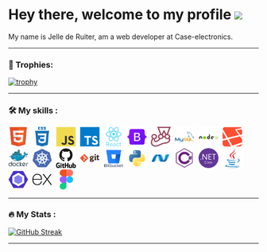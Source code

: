 <h1>
  Hey there, welcome to my profile
  <img src="https://media.giphy.com/media/hvRJCLFzcasrR4ia7z/giphy.gif" width="30px"/>
</h1>

My name is Jelle de Ruiter, am a web developer at Case-electronics. 

---
### 🥇 Trophies: 

[![trophy](https://github-profile-trophy.vercel.app/?username=404R4K0)](https://github-profile-trophy.vercel.app/?username=404R4K0)

---

### 🛠️  My skills :  

<div>
  <img src="https://github.com/devicons/devicon/blob/master/icons/html5/html5-original.svg" title="HTML5" alt="HTML" width="40" height="40"/>&nbsp;
  <img src="https://github.com/devicons/devicon/blob/master/icons/css3/css3-plain-wordmark.svg"  title="CSS3" alt="CSS" width="40" height="40"/>&nbsp;
  <img src="https://github.com/devicons/devicon/blob/master/icons/javascript/javascript-original.svg" title="JavaScript" alt="JavaScript" width="40" height="40"/>&nbsp;
  <img src="https://github.com/devicons/devicon/blob/master/icons/typescript/typescript-original.svg" title="Typescript" alt="Typescript" width="40" height="40"/>&nbsp;
  <img src="https://github.com/devicons/devicon/blob/master/icons/react/react-original-wordmark.svg" title="React" alt="React" width="40" height="40"/>&nbsp;
  <img src="https://github.com/devicons/devicon/blob/master/icons/bootstrap/bootstrap-original.svg" title="Bootstrap" alt="Bootstrap" width="40" height="40"/>&nbsp;
  <img src="https://github.com/devicons/devicon/blob/master/icons/jest/jest-plain.svg" title="Jest" alt="Jest" width="40" height="40"/>&nbsp;
  <img src="https://github.com/devicons/devicon/blob/master/icons/mysql/mysql-original-wordmark.svg" title="MySQL"  alt="MySQL" width="40" height="40"/>&nbsp;
  <img src="https://github.com/devicons/devicon/blob/master/icons/nodejs/nodejs-original-wordmark.svg" title="NodeJS" alt="NodeJS" width="40" height="40"/>&nbsp;
  <img src="https://github.com/devicons/devicon/blob/master/icons/laravel/laravel-plain.svg" title="Laravel" **alt="Laravel" width="40" height="40"/>&nbsp;
  <img src="https://github.com/devicons/devicon/blob/master/icons/docker/docker-original-wordmark.svg" title="Docker" **alt="Docker" width="40" height="40"/>&nbsp;
  <img src="https://github.com/devicons/devicon/blob/master/icons/kubernetes/kubernetes-plain.svg" title="Kubernetes" alt="Kubernetes" width="40" height="40"/>&nbsp;
  <img src="https://github.com/devicons/devicon/blob/master/icons/github/github-original-wordmark.svg" title="Github" **alt="Github" width="40" height="40"/>&nbsp;
  <img src="https://github.com/devicons/devicon/blob/master/icons/git/git-original-wordmark.svg" title="Git" **alt="Git" width="40" height="40"/>&nbsp;
  <img src="https://github.com/devicons/devicon/blob/master/icons/bitbucket/bitbucket-original-wordmark.svg" title="Bitbucket" **alt="Bitbucket" width="40" height="40"/>&nbsp;
  <img src="https://github.com/devicons/devicon/blob/master/icons/python/python-original.svg" title="Python" **alt="Python" width="40" height="40"/>&nbsp;
  <img src="https://github.com/devicons/devicon/blob/master/icons/dot-net/dot-net-original.svg" title="Dotnet" **alt="Dotnet" width="40" height="40"/>&nbsp;
  <img src="https://github.com/devicons/devicon/blob/master/icons/csharp/csharp-line.svg" title="Csharp" **alt="Csharp" width="40" height="40"/>&nbsp;
  <img src="https://github.com/devicons/devicon/blob/master/icons/dotnetcore/dotnetcore-original.svg" title="DotnetCore" **alt="DotnetCore" width="40" height="40"/>&nbsp;
  <img src="https://github.com/devicons/devicon/blob/master/icons/java/java-original.svg" title="Java" **alt="Java" width="40" height="40"/> &nbsp;
  <img src="https://github.com/devicons/devicon/blob/master/icons/eslint/eslint-original.svg" title="Eslint" **alt="Eslint" width="40" height="40"/>&nbsp;
  <img src="https://github.com/devicons/devicon/blob/master/icons/express/express-original.svg" title="Express" **alt="Express" width="40" height="40"/>&nbsp;
  <img src="https://github.com/devicons/devicon/blob/master/icons/figma/figma-original.svg" title="Figma" **alt="Figma" width="40" height="40"/>&nbsp;

</div>

---

### :fire: My Stats :
[![GitHub Streak](http://github-readme-streak-stats.herokuapp.com?user=404R4K0&theme=dark&background=000000)](http://github-readme-streak-stats.herokuapp.com?user=404R4K0&theme=dark&background=000000)

---

<!--
**404R4K0/404R4K0** is a ✨ _special_ ✨ repository because its `README.md` (this file) appears on your GitHub profile.

Here are some ideas to get you started:

- 🔭 I’m currently working on ...
- 🌱 I’m currently learning ...
- 👯 I’m looking to collaborate on ...
- 🤔 I’m looking for help with ...
- 💬 Ask me about ...
- 📫 How to reach me: ...
- 😄 Pronouns: ...
- ⚡ Fun fact: ...
-->
